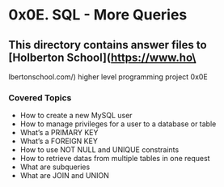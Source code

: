 # 0x0E. SQL - More Queries
## This directory contains answer files to [Holberton School](https://www.ho\
lbertonschool.com/) higher level programming project 0x0E

### Covered Topics
* How to create a new MySQL user
* How to manage privileges for a user to a database or table
* What’s a PRIMARY KEY
* What’s a FOREIGN KEY
* How to use NOT NULL and UNIQUE constraints
* How to retrieve datas from multiple tables in one request
* What are subqueries
* What are JOIN and UNION